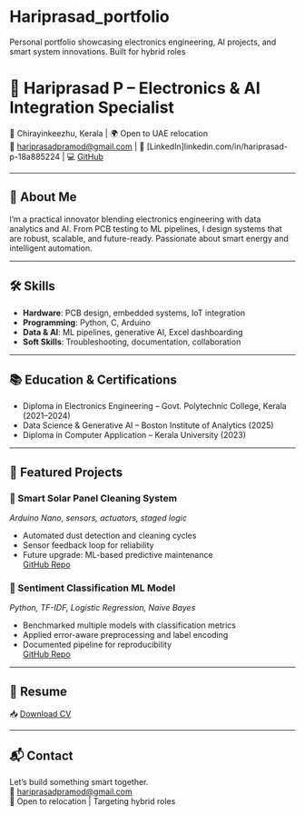 # Hariprasad_portfolio
Personal portfolio showcasing electronics engineering, AI projects, and smart system innovations. Built for hybrid roles 
# 👋 Hariprasad P – Electronics & AI Integration Specialist

📍 Chirayinkeezhu, Kerala | 🌍 Open to UAE relocation  
📧 hariprasadpramod@gmail.com | 🔗 [LinkedIn]linkedin.com/in/hariprasad-p-18a885224 | 💻 [GitHub](https://github.com/hariprasad)

---

## 🚀 About Me

I’m a practical innovator blending electronics engineering with data analytics and AI. From PCB testing to ML pipelines, I design systems that are robust, scalable, and future-ready. Passionate about smart energy and intelligent automation.

---

## 🛠️ Skills

- **Hardware**: PCB design, embedded systems, IoT integration  
- **Programming**: Python, C, Arduino  
- **Data & AI**: ML pipelines, generative AI, Excel dashboarding  
- **Soft Skills**: Troubleshooting, documentation, collaboration

---

## 📚 Education & Certifications

- Diploma in Electronics Engineering – Govt. Polytechnic College, Kerala (2021–2024)  
- Data Science & Generative AI – Boston Institute of Analytics (2025)  
- Diploma in Computer Application – Kerala University (2023)

---

## 🔧 Featured Projects

### 🔆 Smart Solar Panel Cleaning System  
*Arduino Nano, sensors, actuators, staged logic*  
- Automated dust detection and cleaning cycles  
- Sensor feedback loop for reliability  
- Future upgrade: ML-based predictive maintenance  
[GitHub Repo](https://github.com/hariprasad/solar-cleaning-system)

### 💬 Sentiment Classification ML Model  
*Python, TF-IDF, Logistic Regression, Naive Bayes*  
- Benchmarked multiple models with classification metrics  
- Applied error-aware preprocessing and label encoding  
- Documented pipeline for reproducibility  
[GitHub Repo](https://github.com/hariprasad/sentiment-classifier)

---

## 📄 Resume

📥 [Download CV](https://github.com/hariprasad/portfolio-site/blob/main/HARIPRASAD_P_CV.pdf)

---

## 📬 Contact

Let’s build something smart together.  
📧 hariprasadpramod@gmail.com  
📍 Open to relocation | Targeting  hybrid roles
